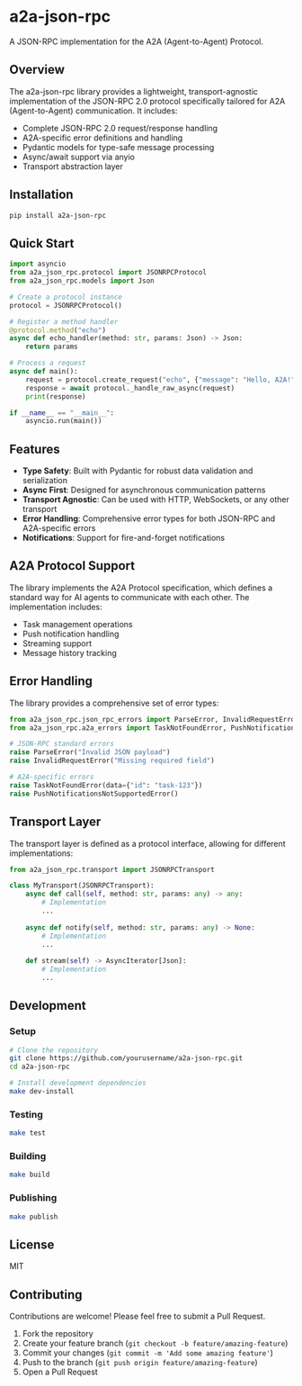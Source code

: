 # a2a-json-rpc

A JSON-RPC implementation for the A2A (Agent-to-Agent) Protocol.

## Overview

The a2a-json-rpc library provides a lightweight, transport-agnostic implementation of the JSON-RPC 2.0 protocol specifically tailored for A2A (Agent-to-Agent) communication. It includes:

- Complete JSON-RPC 2.0 request/response handling
- A2A-specific error definitions and handling
- Pydantic models for type-safe message processing
- Async/await support via anyio
- Transport abstraction layer

## Installation

```bash
pip install a2a-json-rpc
```

## Quick Start

```python
import asyncio
from a2a_json_rpc.protocol import JSONRPCProtocol
from a2a_json_rpc.models import Json

# Create a protocol instance
protocol = JSONRPCProtocol()

# Register a method handler
@protocol.method("echo")
async def echo_handler(method: str, params: Json) -> Json:
    return params

# Process a request
async def main():
    request = protocol.create_request("echo", {"message": "Hello, A2A!"})
    response = await protocol._handle_raw_async(request)
    print(response)

if __name__ == "__main__":
    asyncio.run(main())
```

## Features

- **Type Safety**: Built with Pydantic for robust data validation and serialization
- **Async First**: Designed for asynchronous communication patterns
- **Transport Agnostic**: Can be used with HTTP, WebSockets, or any other transport
- **Error Handling**: Comprehensive error types for both JSON-RPC and A2A-specific errors
- **Notifications**: Support for fire-and-forget notifications

## A2A Protocol Support

The library implements the A2A Protocol specification, which defines a standard way for AI agents to communicate with each other. The implementation includes:

- Task management operations
- Push notification handling
- Streaming support
- Message history tracking

## Error Handling

The library provides a comprehensive set of error types:

```python
from a2a_json_rpc.json_rpc_errors import ParseError, InvalidRequestError
from a2a_json_rpc.a2a_errors import TaskNotFoundError, PushNotificationsNotSupportedError

# JSON-RPC standard errors
raise ParseError("Invalid JSON payload")
raise InvalidRequestError("Missing required field")

# A2A-specific errors
raise TaskNotFoundError(data={"id": "task-123"})
raise PushNotificationsNotSupportedError()
```

## Transport Layer

The transport layer is defined as a protocol interface, allowing for different implementations:

```python
from a2a_json_rpc.transport import JSONRPCTransport

class MyTransport(JSONRPCTransport):
    async def call(self, method: str, params: any) -> any:
        # Implementation
        ...
    
    async def notify(self, method: str, params: any) -> None:
        # Implementation
        ...
    
    def stream(self) -> AsyncIterator[Json]:
        # Implementation
        ...
```

## Development

### Setup

```bash
# Clone the repository
git clone https://github.com/yourusername/a2a-json-rpc.git
cd a2a-json-rpc

# Install development dependencies
make dev-install
```

### Testing

```bash
make test
```

### Building

```bash
make build
```

### Publishing

```bash
make publish
```

## License

MIT

## Contributing

Contributions are welcome! Please feel free to submit a Pull Request.

1. Fork the repository
2. Create your feature branch (`git checkout -b feature/amazing-feature`)
3. Commit your changes (`git commit -m 'Add some amazing feature'`)
4. Push to the branch (`git push origin feature/amazing-feature`)
5. Open a Pull Request
